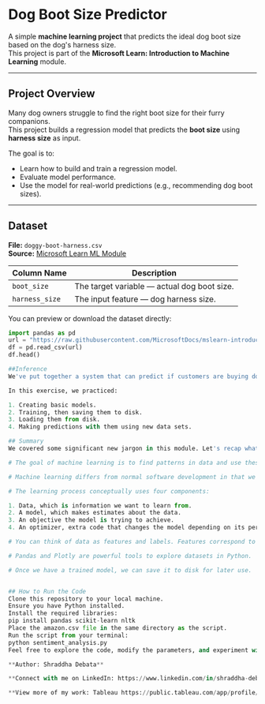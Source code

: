 # Dog Boot Size Predictor

A simple **machine learning project** that predicts the ideal dog boot size based on the dog's harness size.  
This project is part of the **Microsoft Learn: Introduction to Machine Learning** module.

---

##  Project Overview

Many dog owners struggle to find the right boot size for their furry companions.  
This project builds a regression model that predicts the **boot size** using **harness size** as input.

The goal is to:
- Learn how to build and train a regression model.
- Evaluate model performance.
- Use the model for real-world predictions (e.g., recommending dog boot sizes).

---

##  Dataset

**File:** `doggy-boot-harness.csv`  
**Source:** [Microsoft Learn ML Module](https://learn.microsoft.com/en-us/training/modules/introduction-to-machine-learning/5-exercise-improve-models)

| Column Name    | Description |
|----------------|-------------|
| `boot_size`    | The target variable — actual dog boot size. |
| `harness_size` | The input feature — dog harness size. |

You can preview or download the dataset directly:
```python
import pandas as pd
url = "https://raw.githubusercontent.com/MicrosoftDocs/mslearn-introduction-to-machine-learning/main/Data/doggy-boot-harness.csv"
df = pd.read_csv(url)
df.head()

##Inference
We've put together a system that can predict if customers are buying doggy boots that might not fit their avalanche dog, based solely on the size of harness they're purchasing. 

In this exercise, we practiced:

1. Creating basic models.
2. Training, then saving them to disk.
3. Loading them from disk.
4. Making predictions with them using new data sets.

## Summary
We covered some significant new jargon in this module. Let's recap what we've learned:

# The goal of machine learning is to find patterns in data and use these patterns to make estimates.

# Machine learning differs from normal software development in that we use special code, rather than our own intuition, to improve how well the software works.

# The learning process conceptually uses four components:

1. Data, which is information we want to learn from.
2. A model, which makes estimates about the data.
3. An objective the model is trying to achieve.
4. An optimizer, extra code that changes the model depending on its performance.

# You can think of data as features and labels. Features correspond to potential model inputs, while labels correspond to model outputs, or desired model outputs.

# Pandas and Plotly are powerful tools to explore datasets in Python.

# Once we have a trained model, we can save it to disk for later use.


## How to Run the Code
Clone this repository to your local machine.
Ensure you have Python installed.
Install the required libraries:
pip install pandas scikit-learn nltk
Place the amazon.csv file in the same directory as the script.
Run the script from your terminal:
python sentiment_analysis.py
Feel free to explore the code, modify the parameters, and experiment with different models!

**Author: Shraddha Debata**

**Connect with me on LinkedIn: https://www.linkedin.com/in/shraddha-debata-59726094**

**View more of my work: Tableau https://public.tableau.com/app/profile/shraddha.debata2941/vizzes** 
